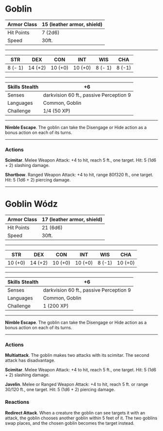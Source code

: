 # Goblin

Armor Class | 15 (leather armor, shield) 
---| ---
Hit Points | 7 (2d6) 
Speed | 30ft. 

----

STR | DEX | CON | INT | WIS | CHA
---|---|---|---|---|---
8 (- 1) | 14 (+2) | 10 (+0) | 10 (+0) |8 (- 1) |8 (-1)

----

Skills Stealth | +6 
--- | ---
Senses | darkvision 60 ft., passive Perception 9 
Languages | Common, Goblin 
Challenge | 1/4 (50 XP) 

----

**Nimble Escape**. The goblin can take the Disengage or Hide action as a bonus action on each of its turns. 

----

### Actions

**Scimitar**. Melee Weapon Attack: +4 to hit, reach 5 ft., one target. Hit: 5 (1d6 + 2) slashing damage. 

**Shortbow**. Ranged Weapon Attack: +4 to hit, range 80f320 ft., one target. Hit: 5 (1d6 + 2) piercing damage. 


----

# Goblin Wódz

Armor Class | 17 (leather armor, shield) 
---| ---
Hit Points | 21 (6d6) 
Speed | 30ft. 

----

STR | DEX | CON | INT | WIS | CHA
---|---|---|---|---|---
10 (+0) | 14 (+2) | 10 (+0) | 10 (+0) | 8 (-1) | 10 (+0)

----

Skills Stealth | +6 
--- | ---
Senses | darkvision 60 ft., passive Perception 9 
Languages | Common, Goblin 
Challenge | 1 (200 XP) 

----

**Nimble Escape**. The goblin can take the Disengage or Hide action as a bonus action on each of its turns. 

----

### Actions

**Multiattack**. The goblin makes two attacks with its scimitar. The second attack has disadvantage. 

**Scimitar**. Melee Weapon Attack: +4 to hit, reach 5 ft., one target. Hit: 5 (1d6 + 2) slashing damage. 

**Javelin**. Melee or Ranged Weapon Attack: +4 to hit, reach 5 ft. or range 30/120 ft., one target. Hit: 5 (1d6 + 2) piercing damage.

### Reactions

**Redirect Attack**. When a creature the goblin can see targets it with an attack, the goblin chooses another goblin within 5 feet of it. The two goblins swap places, and the chosen goblin becomes the target instead. 
<!--stackedit_data:
eyJoaXN0b3J5IjpbMTczMjQxNzk4NV19
-->